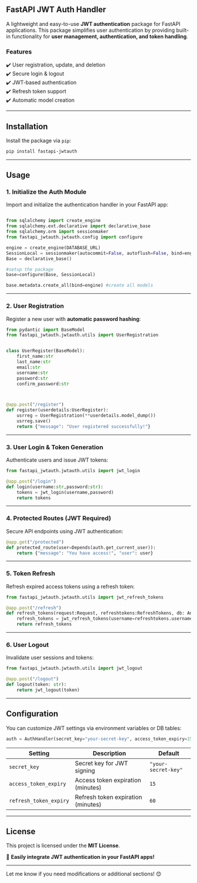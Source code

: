 
## **FastAPI JWT Auth Handler**  
A lightweight and easy-to-use **JWT authentication** package for FastAPI applications. This package simplifies user authentication by providing built-in functionality for **user management, authentication, and token handling**.  

### **Features**  
✔️ User registration, update, and deletion  
✔️ Secure login & logout  
✔️ JWT-based authentication  
✔️ Refresh token support  
✔️ Automatic model creation  

---

## **Installation**  
Install the package via `pip`:  
```bash
pip install fastapi-jwtauth
```

---

## **Usage**  

### **1. Initialize the Auth Module**  
Import and initialize the authentication handler in your FastAPI app:  
```python

from sqlalchemy import create_engine
from sqlalchemy.ext.declarative import declarative_base
from sqlalchemy.orm import sessionmaker
from fastapi_jwtauth.jwtauth.config import configure 

engine = create_engine(DATABASE_URL)
SessionLocal = sessionmaker(autocommit=False, autoflush=False, bind=engine)
Base = declarative_base()

#setup the package
base=configure(Base, SessionLocal)

base.metadata.create_all(bind=engine) #create all models

```

---

### **2. User Registration**  
Register a new user with **automatic password hashing**:  
```python
from pydantic import BaseModel
from fastapi_jwtauth.jwtauth.utils import UserRegistration


class UserRegister(BaseModel):
    first_name:str
    last_name:str
    email:str
    username:str
    password:str
    confirm_password:str



@app.post("/register")
def register(userdetails:UserRegister):
    usrreg = UserRegistration(**userdetails.model_dump())
    usrreg.save()
    return {"message": "User registered successfully!"}
```

---

### **3. User Login & Token Generation**  
Authenticate users and issue JWT tokens:  
```python
from fastapi_jwtauth.jwtauth.utils import jwt_login

@app.post("/login")
def login(username:str,password:str):
    tokens = jwt_login(username,password)
    return tokens
```

---

### **4. Protected Routes (JWT Required)**  
Secure API endpoints using JWT authentication:  
```python
@app.get("/protected")
def protected_route(user=Depends(auth.get_current_user)):
    return {"message": "You have access!", "user": user}
```

---

### **5. Token Refresh**  
Refresh expired access tokens using a refresh token:  
```python
from fastapi_jwtauth.jwtauth.utils import jwt_refresh_tokens

@app.post("/refresh")
def refresh_tokens(request:Request, refreshtokens:RefreshTokens, db: Annotated[Session, Depends(get_db)]):
    refresh_tokens = jwt_refresh_tokens(username=refreshtokens.username, refresh_token=refreshtokens.refresh_token, grant_type=refreshtokens.grant_type)
    return refresh_tokens
```

---

### **6. User Logout**  
Invalidate user sessions and tokens:  
```python
from fastapi_jwtauth.jwtauth.utils import jwt_logout

@app.post("/logout")
def logout(token: str):
    return jwt_logout(token)
```

---

## **Configuration**  
You can customize JWT settings via environment variables or DB tables:  
```python
auth = AuthHandler(secret_key="your-secret-key", access_token_expiry=15, refresh_token_expiry=60)
```

| **Setting**  | **Description** | **Default** |
|-------------|---------------|------------|
| `secret_key` | Secret key for JWT signing | `"your-secret-key"` |
| `access_token_expiry` | Access token expiration (minutes) | `15` |
| `refresh_token_expiry` | Refresh token expiration (minutes) | `60` |

---

## **License**  
This project is licensed under the **MIT License**.  

🚀 **Easily integrate JWT authentication in your FastAPI apps!**  

---

Let me know if you need modifications or additional sections! 😊